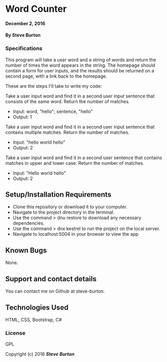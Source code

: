 # Word Counter

#### December 2, 2016

#### By **Steve Burton**

### Specifications
This program will take a user word and a string of words and return the number of times the word appears in the string. The homepage should contain a form for user inputs, and the results should be returned on a second page, with a link back to the homepage.

These are the steps I'll take to write my code:

Take a user input word and find it in a second user input sentence that consists of the same word. Return the number of matches.
* Input: word, "hello"; sentence, "hello"
* Output: 1

Take a user input word and find it in a second user input sentence that contains multiple matches. Return the number of matches.
* Input: "hello world hello"
* Output: 2

Take a user input word and find it in a second user sentence that contains matches in upper and lower case. Return the number of matches.
* Input: "Hello world hello"
* Output: 2


## Setup/Installation Requirements

* Clone this repository or download it to your computer.
* Navigate to the project directory in the terminal.
* Use the command > dnu restore to download any necessary dependencies.
* Use the command > dnx kestrel to run the project on the local server.
* Navigate to localhost:5004 in your browser to view the app

## Known Bugs

None.

## Support and contact details

You can contact me on Github at steve-burton.

## Technologies Used

HTML, CSS, Bootstrap, C#

### License

GPL

Copyright (c) 2016 **_Steve Burton_**
